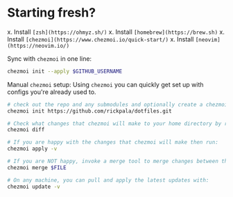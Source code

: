 # Starting fresh?

x. Install `[zsh](https://ohmyz.sh/)`
x. Install `[homebrew](https://brew.sh)`
x. Install `[chezmoi](https://www.chezmoi.io/quick-start/)`
x. Install `[neovim](https://neovim.io/)`

Sync with `chezmoi` in one line:
```sh
chezmoi init --apply $GITHUB_USERNAME
```

Manual `chezmoi` setup:
Using `chezmoi` you can quickly get set up with configs you're already used to.

```sh
# check out the repo and any submodules and optionally create a chezmoi config file for you.
chezmoi init https://github.com/rickpala/dotfiles.git

# Check what changes that chezmoi will make to your home directory by running:
chezmoi diff

# If you are happy with the changes that chezmoi will make then run:
chezmoi apply -v

# If you are NOT happy, invoke a merge tool to merge changes between the two files:
chezmoi merge $FILE

# On any machine, you can pull and apply the latest updates with:
chezmoi update -v
```
